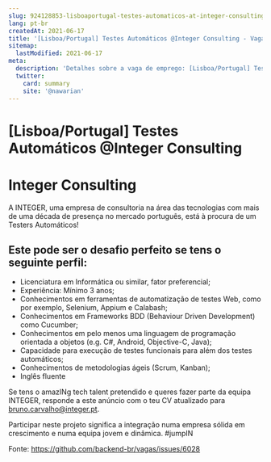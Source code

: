 ```yaml
---
slug: 924128853-lisboaportugal-testes-automaticos-at-integer-consulting
lang: pt-br
createdAt: 2021-06-17
title: '[Lisboa/Portugal] Testes Automáticos @Integer Consulting - Vaga de Emprego'
sitemap:
  lastModified: 2021-06-17
meta:
  description: 'Detalhes sobre a vaga de emprego: [Lisboa/Portugal] Testes Automáticos @Integer Consulting'
  twitter:
    card: summary
    site: '@nawarian'
---
```


# [Lisboa/Portugal] Testes Automáticos @Integer Consulting

# Integer Consulting

A INTEGER, uma empresa de consultoria na área das tecnologias com mais de uma década de presença no mercado português, está à procura de um Testers Automáticos!

## Este pode ser o desafio perfeito se tens o seguinte perfil:

- Licenciatura em Informática ou similar, fator preferencial;
- Experiência: Mínimo 3 anos;
- Conhecimentos em ferramentas de automatização de testes Web, como por exemplo, Selenium, Appium e Calabash;
- Conhecimentos em Frameworks BDD (Behaviour Driven Development) como Cucumber;
- Conhecimentos em pelo menos uma linguagem de programação orientada a objetos (e.g. C#, Android, Objective-C, Java);
- Capacidade para execução de testes funcionais para além dos testes automáticos;
- Conhecimentos de metodologias ágeis (Scrum, Kanban);
- Inglês fluente

Se tens o amazINg tech talent pretendido e queres fazer parte da equipa INTEGER, responde a este anúncio com o teu CV atualizado para bruno.carvalho@integer.pt.

Participar neste projeto significa a integração numa empresa sólida em crescimento e numa equipa jovem e dinâmica. #jumpIN

Fonte: https://github.com/backend-br/vagas/issues/6028